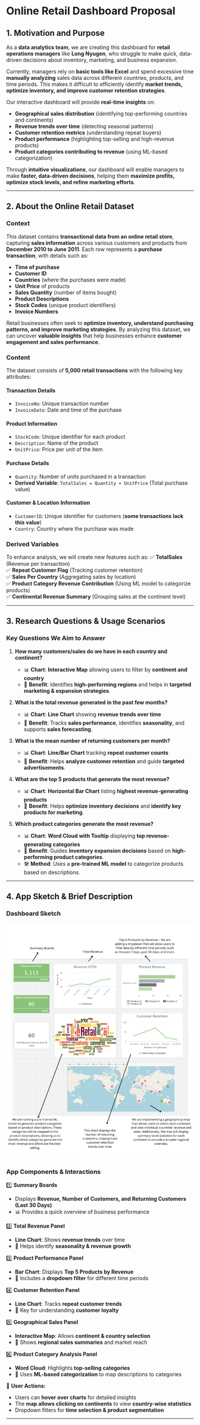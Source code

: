 # **Online Retail Dashboard Proposal**

## **1. Motivation and Purpose**  

As a **data analytics team**, we are creating this dashboard for **retail operations managers** like **Long Nyugen**, who struggle to make quick, data-driven decisions about inventory, marketing, and business expansion.  

Currently, managers rely on **basic tools like Excel** and spend excessive time **manually analyzing** sales data across different countries, products, and time periods. This makes it difficult to efficiently identify **market trends, optimize inventory, and improve customer retention strategies**.  

Our interactive dashboard will provide **real-time insights** on:
- **Geographical sales distribution** (identifying top-performing countries and continents)
- **Revenue trends over time** (detecting seasonal patterns)
- **Customer retention metrics** (understanding repeat buyers)
- **Product performance** (highlighting top-selling and high-revenue products)
- **Product categories contributing to revenue** (using ML-based categorization)

Through **intuitive visualizations**, our dashboard will enable managers to make **faster, data-driven decisions**, helping them **maximize profits, optimize stock levels, and refine marketing efforts**.  

---

## **2. About the Online Retail Dataset**  

### **Context**  
This dataset contains **transactional data from an online retail store**, capturing **sales information** across various customers and products from **December 2010 to June 2011**. Each row represents a **purchase transaction**, with details such as:  
- **Time of purchase**  
- **Customer ID**  
- **Countries** (where the purchases were made)  
- **Unit Price** of products  
- **Sales Quantity** (number of items bought)  
- **Product Descriptions**  
- **Stock Codes** (unique product identifiers)  
- **Invoice Numbers**  

Retail businesses often seek to **optimize inventory, understand purchasing patterns, and improve marketing strategies**. By analyzing this dataset, we can uncover **valuable insights** that help businesses enhance **customer engagement and sales performance**.  

### **Content**  
The dataset consists of **5,000 retail transactions** with the following key attributes:

#### **Transaction Details**  
- `InvoiceNo`: Unique transaction number  
- `InvoiceDate`: Date and time of the purchase  

#### **Product Information**  
- `StockCode`: Unique identifier for each product  
- `Description`: Name of the product  
- `UnitPrice`: Price per unit of the item  

#### **Purchase Details**  
- `Quantity`: Number of units purchased in a transaction  
- **Derived Variable**: `TotalSales = Quantity × UnitPrice` (Total purchase value)  

#### **Customer & Location Information**  
- `CustomerID`: Unique identifier for customers (**some transactions lack this value**)  
- `Country`: Country where the purchase was made  

### **Derived Variables**  
To enhance analysis, we will create new features such as:
✅ **TotalSales** (Revenue per transaction)  
✅ **Repeat Customer Flag** (Tracking customer retention)  
✅ **Sales Per Country** (Aggregating sales by location)  
✅ **Product Category Revenue Contribution** (Using ML model to categorize products)  
✅ **Continental Revenue Summary** (Grouping sales at the continent level)  

---

## **3. Research Questions & Usage Scenarios**  

### **Key Questions We Aim to Answer**  
1. **How many customers/sales do we have in each country and continent?**  
   - 📊 **Chart**: **Interactive Map** allowing users to filter by **continent and country**  
   - 🎯 **Benefit**: Identifies **high-performing regions** and helps in **targeted marketing & expansion strategies**.  

2. **What is the total revenue generated in the past few months?**  
   - 📊 **Chart**: **Line Chart** showing **revenue trends over time**  
   - 🎯 **Benefit**: Tracks **sales performance**, identifies **seasonality**, and supports **sales forecasting**.  

3. **What is the mean number of returning customers per month?**  
   - 📊 **Chart**: **Line/Bar Chart** tracking **repeat customer counts**  
   - 🎯 **Benefit**: Helps **analyze customer retention** and guide **targeted advertisements**.  

4. **What are the top 5 products that generate the most revenue?**  
   - 📊 **Chart**: **Horizontal Bar Chart** listing **highest revenue-generating products**  
   - 🎯 **Benefit**: Helps **optimize inventory decisions** and **identify key products for marketing**.  

5. **Which product categories generate the most revenue?**  
   - 📊 **Chart**: **Word Cloud with Tooltip** displaying **top revenue-generating categories**  
   - 🎯 **Benefit**: Guides **inventory expansion decisions** based on **high-performing product categories**.  
   - 🛠 **Method**: Uses a **pre-trained ML model** to categorize products based on descriptions.  

---

## **4. App Sketch & Brief Description**  

### **Dashboard Sketch**  
![Dashboard Sketch](img/sketch.png)  

### **App Components & Interactions**  
1️⃣ **Summary Boards**
   - Displays **Revenue, Number of Customers, and Returning Customers (Last 30 Days)**
   - 📊 Provides a quick overview of business performance

2️⃣ **Total Revenue Panel**
   - **Line Chart**: Shows **revenue trends** over time
   - 📌 Helps identify **seasonality & revenue growth**

3️⃣ **Product Performance Panel**
   - **Bar Chart**: Displays **Top 5 Products by Revenue**
   - 📌 Includes a **dropdown filter** for different time periods

4️⃣ **Customer Retention Panel**
   - **Line Chart**: Tracks **repeat customer trends**
   - 📌 Key for understanding **customer loyalty**

5️⃣ **Geographical Sales Panel**
   - **Interactive Map**: Allows **continent & country selection**
   - 📌 Shows **regional sales summaries** and market reach

6️⃣ **Product Category Analysis Panel**
   - **Word Cloud**: Highlights **top-selling categories**
   - 📌 Uses **ML-based categorization** to map descriptions to categories

🚀 **User Actions:**
- Users can **hover over charts** for detailed insights
- The **map allows clicking on continents** to view **country-wise statistics**
- Dropdown filters for **time selection & product segmentation**

---

